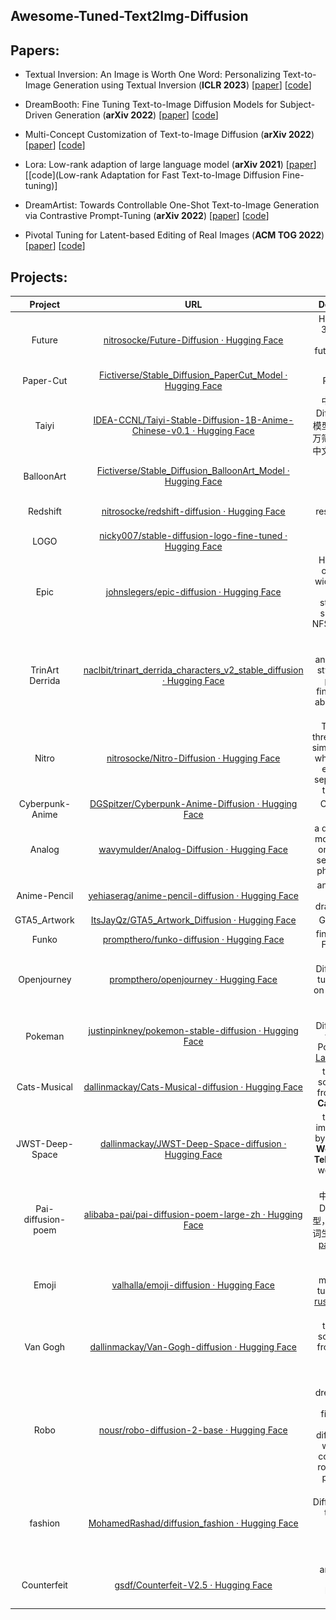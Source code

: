 ## Awesome-Tuned-Text2Img-Diffusion

## Papers:

- Textual Inversion: An Image is Worth One Word: Personalizing Text-to-Image Generation using Textual Inversion (**ICLR 2023**) [[paper](https://arxiv.org/abs/2208.01618)] [[code](https://github.com/rinongal/textual_inversion)]

- DreamBooth: Fine Tuning Text-to-Image Diffusion Models for Subject-Driven Generation (**arXiv 2022**) [[paper](https://arxiv.org/abs/2208.12242)] [[code](https://github.com/XavierXiao/Dreambooth-Stable-Diffusion)]

- Multi-Concept Customization of Text-to-Image Diffusion (**arXiv 2022**)  [[paper](https://arxiv.org/abs/2212.04488)] [[code](https://github.com/adobe-research/custom-diffusion)]

- Lora: Low-rank adaption of large language model (**arXiv 2021**) [[paper](https://arxiv.org/abs/2106.09685)] [[code](Low-rank Adaptation for Fast Text-to-Image Diffusion Fine-tuning)]

- DreamArtist: Towards Controllable One-Shot Text-to-Image Generation via Contrastive Prompt-Tuning  (**arXiv 2022**) [[paper](https://arxiv.org/abs/2211.11337)] [[code](https://github.com/7eu7d7/DreamArtist-stable-diffusion)]

- Pivotal Tuning for Latent-based Editing of Real Images (**ACM TOG 2022**) [[paper](https://arxiv.org/abs/2106.05744)] [[code](https://github.com/danielroich/PTI)]

## Projects:

|      Project       |                             URL                              |                         Description                          | Example                                                      |
| :----------------: | :----------------------------------------------------------: | :----------------------------------------------------------: | ------------------------------------------------------------ |
|       Future       | [nitrosocke/Future-Diffusion · Hugging Face](https://huggingface.co/nitrosocke/Future-Diffusion) |    High quality 3D images with a futuristic Sci-Fi theme     | ![Characters Samples](https://huggingface.co/nitrosocke/Future-Diffusion/resolve/main/images/future-diffusion-samples01s.png) |
|     Paper-Cut      | [Fictiverse/Stable_Diffusion_PaperCut_Model · Hugging Face](https://huggingface.co/Fictiverse/Stable_Diffusion_PaperCut_Model) |                          Paper Cut                           | ![PaperCut.jpg](https://s3.amazonaws.com/moonup/production/uploads/1667910351389-635749860725c2f190a76e88.jpeg) |
|       Taiyi        | [IDEA-CCNL/Taiyi-Stable-Diffusion-1B-Anime-Chinese-v0.1 · Hugging Face](https://huggingface.co/IDEA-CCNL/Taiyi-Stable-Diffusion-1B-Anime-Chinese-v0.1) | 中文Stable Diffusion动漫模型，基于100万筛选过的动漫中文图文对训练 | ![img](https://huggingface.co/IDEA-CCNL/Taiyi-Stable-Diffusion-1B-Anime-Chinese-v0.1/resolve/main/result_examples/t-shirt-girl-upscale.png) |
|     BalloonArt     | [Fictiverse/Stable_Diffusion_BalloonArt_Model · Hugging Face](https://huggingface.co/Fictiverse/Stable_Diffusion_BalloonArt_Model) |                    Twisted Balloon images                    | ![twist.png](https://s3.amazonaws.com/moonup/production/uploads/1668560110206-635749860725c2f190a76e88.png) |
|      Redshift      | [nitrosocke/redshift-diffusion · Hugging Face](https://huggingface.co/nitrosocke/redshift-diffusion) |                  High resolution 3D artwork                  | ![Videogame Samples](https://huggingface.co/nitrosocke/redshift-diffusion/resolve/main/images/redshift-diffusion-samples-01s.jpg) |
|        LOGO        | [nicky007/stable-diffusion-logo-fine-tuned · Hugging Face](https://huggingface.co/nicky007/stable-diffusion-logo-fine-tuned) |                             Logo                             |                                                              |
|        Epic        | [johnslegers/epic-diffusion · Hugging Face](https://huggingface.co/johnslegers/epic-diffusion) | High quality output in a wide range of different styles, with support for NFSW content. | ![img](https://i.stack.imgur.com/0oZij.png)                  |
|  TrinArt Derrida   | [naclbit/trinart_derrida_characters_v2_stable_diffusion · Hugging Face](https://huggingface.co/naclbit/trinart_derrida_characters_v2_stable_diffusion) | Roughly 19.2M anime/manga style images plus final finetuning by about 50,000 images | ![trinart](imgs/trinart.jpg)                                 |
|       Nitro        | [nitrosocke/Nitro-Diffusion · Hugging Face](https://huggingface.co/nitrosocke/Nitro-Diffusion) | Trained on three art styles simultaneously while keeping each style separate from the others | ![Misc. Samples](https://huggingface.co/nitrosocke/Nitro-Diffusion/resolve/main/nitro-diff-samples-03.jpg) |
|  Cyberpunk-Anime   | [DGSpitzer/Cyberpunk-Anime-Diffusion · Hugging Face](https://huggingface.co/DGSpitzer/Cyberpunk-Anime-Diffusion) |                       Cyberpunk Anime                        | ![img](https://huggingface.co/DGSpitzer/Cyberpunk-Anime-Diffusion/resolve/main/img/2.jpg) |
|       Analog       | [wavymulder/Analog-Diffusion · Hugging Face](https://huggingface.co/wavymulder/Analog-Diffusion) | a dreambooth model trained on a diverse set of analog photographs | ![Characters Example](https://huggingface.co/wavymulder/Analog-Diffusion/resolve/main/images/page3.jpg) |
|    Anime-Pencil    | [yehiaserag/anime-pencil-diffusion · Hugging Face](https://huggingface.co/yehiaserag/anime-pencil-diffusion) |              anime pencil concept drawing style              | ![img](https://huggingface.co/yehiaserag/anime-pencil-deffusion/resolve/main/example-v4.jpg) |
|    GTA5_Artwork    | [ItsJayQz/GTA5_Artwork_Diffusion · Hugging Face](https://huggingface.co/ItsJayQz/GTA5_Artwork_Diffusion) |                          GTA5-style                          | ![gta3.png](https://s3.amazonaws.com/moonup/production/uploads/1670900787080-635eafb49f24f6db0a1eafd1.png) |
|       Funko        | [prompthero/funko-diffusion · Hugging Face](https://huggingface.co/prompthero/funko-diffusion) |                   fine tuned on Funko Pop                    | ![img](https://s3.amazonaws.com/moonup/production/uploads/1668256398807-63265d019f9d19bfd4f45031.png) |
|    Openjourney     | [prompthero/openjourney · Hugging Face](https://huggingface.co/prompthero/openjourney) |    Stable Diffusion fine tuned model on Midjourney images    | ![img](https://s3.amazonaws.com/moonup/production/uploads/1667904587642-63265d019f9d19bfd4f45031.png) |
|      Pokeman       | [justinpinkney/pokemon-stable-diffusion · Hugging Face](https://huggingface.co/justinpinkney/pokemon-stable-diffusion) | Stable Diffusion fine tuned on Pokémon by [Lambda Labs](https://lambdalabs.com/) | ![image.png](https://s3.amazonaws.com/moonup/production/uploads/1663756797814-62bd5f951e22ec84279820e8.png) |
|    Cats-Musical    | [dallinmackay/Cats-Musical-diffusion · Hugging Face](https://huggingface.co/dallinmackay/Cats-Musical-diffusion) |     trained on screenshots from the film **Cats (2019)**     | ![Character Samples](https://huggingface.co/dallinmackay/Cats-Musical-diffusion/resolve/main/cats_preview1.jpg) |
|  JWST-Deep-Space   | [dallinmackay/JWST-Deep-Space-diffusion · Hugging Face](https://huggingface.co/dallinmackay/JWST-Deep-Space-diffusion) | trained on images taken by the **James Webb Space Telescope**, as well as Judy Schmidt | ![Image Samples](https://huggingface.co/dallinmackay/JWST-Deep-Space-diffusion/resolve/main/previewJWST.jpg) |
| Pai-diffusion-poem | [alibaba-pai/pai-diffusion-poem-large-zh · Hugging Face](https://huggingface.co/alibaba-pai/pai-diffusion-poem-large-zh) | 中文 Lattent Diffusion 模型，为中文古诗词生成精美配图 [paint4poem](https://github.com/paint4poem/paint4poem) | ![img](https://github.com/paint4poem/paint4poem/raw/main/Images/dataset-4-examples.png) |
|       Emoji        | [valhalla/emoji-diffusion · Hugging Face](https://huggingface.co/valhalla/emoji-diffusion) | Stable diffusion model fine-tuned on the [russian-emoji dataset](https://www.kaggle.com/datasets/shonenkov/russian-emoji) | ![img](https://huggingface.co/valhalla/emoji-diffusion/resolve/main/emoji.png) |
|      Van Gogh      | [dallinmackay/Van-Gogh-diffusion · Hugging Face](https://huggingface.co/dallinmackay/Van-Gogh-diffusion) |   trained on screenshots from the film **Loving Vincent**    | ![Character Samples](https://huggingface.co/dallinmackay/Van-Gogh-diffusion/resolve/main/preview1.jpg) |
|        Robo        | [nousr/robo-diffusion-2-base · Hugging Face](https://huggingface.co/nousr/robo-diffusion-2-base) | A dreambooth-method finetune of stable diffusion that will output cool looking robots when prompted. | ![img](https://huggingface.co/nousr/robo-diffusion-2-base/resolve/main/example_grid.png) |
|      fashion       | [MohamedRashad/diffusion_fashion · Hugging Face](https://huggingface.co/MohamedRashad/diffusion_fashion) | Stable Diffusion fine-tuned for [Fashion Product Images Dataset](https://www.kaggle.com/datasets/paramaggarwal/fashion-product-images-dataset) | ![fashion](imgs/fashion.jpg)                                 |
|    Counterfeit     | [gsdf/Counterfeit-V2.5 · Hugging Face](https://huggingface.co/gsdf/Counterfeit-V2.5) |             anime style Stable Diffusion model.              | ![sample1](https://huggingface.co/gsdf/Counterfeit-V2.5/resolve/main/V2.5_sample/sample01.png) |

